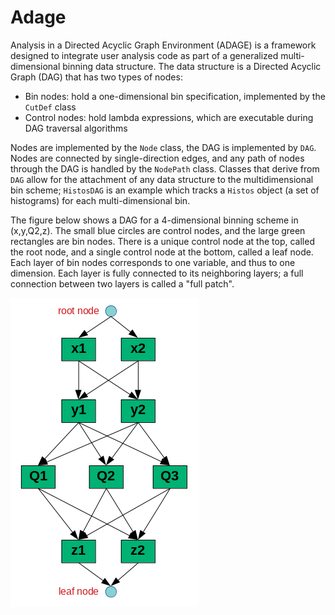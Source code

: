 # Adage

Analysis in a Directed Acyclic Graph Environment (ADAGE) is a framework designed to integrate user analysis code as part of a generalized multi-dimensional binning data structure. The data structure is a Directed Acyclic Graph (DAG) that has two types of nodes:
- Bin nodes: hold a one-dimensional bin specification, implemented by the `CutDef` class
- Control nodes: hold lambda expressions, which are executable during DAG traversal algorithms

Nodes are implemented by the `Node` class, the DAG is implemented by `DAG`. Nodes are connected by single-direction edges, and any path of nodes through the DAG is handled by the `NodePath` class. Classes that derive from `DAG` allow for the attachment of any data structure to the multidimensional bin scheme; `HistosDAG` is an example which tracks a `Histos` object (a set of histograms) for each multi-dimensional bin.

The figure below shows a DAG for a 4-dimensional binning scheme in (x,y,Q2,z). The small blue circles are control nodes, and the large green rectangles are bin nodes. There is a unique control node at the top, called the root node, and a single control node at the bottom, called a leaf node. Each layer of bin nodes corresponds to one variable, and thus to one dimension. Each layer is fully connected to its neighboring layers; a full connection between two layers is called a "full patch".

![fig1](img/dag1.png)
